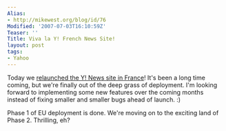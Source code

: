```yaml
---
Alias:
- http://mikewest.org/blog/id/76
Modified: '2007-07-03T16:10:59Z'
Teaser: ''
Title: Viva la Y! French News Site!
layout: post
tags:
- Yahoo
---
```

Today we [relaunched the Y! News site in France][fr]!  It's been a long time coming, but we're finally out of the deep grass of deployment.  I'm looking forward to implementing some new features over the coming months instead of fixing smaller and smaller bugs ahead of launch.  :)

Phase 1 of EU deployment is done.  We're moving on to the exciting land of Phase 2.  Thrilling, eh?  

[fr]: http://fr.news.yahoo.com/ "Yahoo! Actualités - Yahoo! Actualités France"